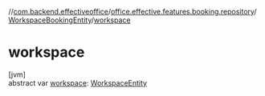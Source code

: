 //[com.backend.effectiveoffice](../../../index.md)/[office.effective.features.booking.repository](../index.md)/[WorkspaceBookingEntity](index.md)/[workspace](workspace.md)

# workspace

[jvm]\
abstract var [workspace](workspace.md): [WorkspaceEntity](../../office.effective.features.workspace.repository/-workspace-entity/index.md)

